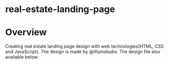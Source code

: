 # real-estate-landing-page
# Overview
Creating real estate landing page design with web technologies(HTML, CSS and JavaScript). The design is made by @illiyinstudio. The design file also available below.
